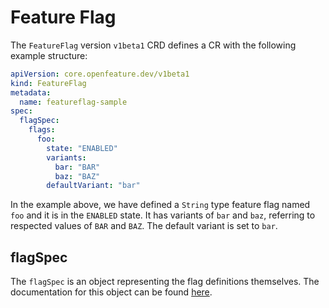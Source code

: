 # Feature Flag

The `FeatureFlag` version `v1beta1` CRD defines a CR with the following example structure:

```yaml
apiVersion: core.openfeature.dev/v1beta1
kind: FeatureFlag
metadata:
  name: featureflag-sample
spec:
  flagSpec:
    flags:
      foo:
        state: "ENABLED"
        variants:
          bar: "BAR"
          baz: "BAZ"
        defaultVariant: "bar"
```

In the example above, we have defined a `String` type feature flag named `foo` and it is in the `ENABLED` state. 
It has variants of `bar` and `baz`, referring to respected values of `BAR` and `BAZ`.
The default variant is set to `bar`.

## flagSpec

The `flagSpec` is an object representing the flag definitions themselves.
The documentation for this object can be found [here](https://flagd.dev/reference/flag-definitions/).
